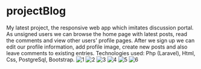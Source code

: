 # projectBlog
My latest project, the responsive web app which imitates discussion portal.
As unsigned users we can browse the home page with latest posts, read the comments and view other users' profile pages.
After we sign up we can edit our profile information, add profile image, create new posts and also leave comments to existing entries.
Technologies used: Php (Laravel), Html, Css, PostgreSql, Bootstrap.
![1](https://user-images.githubusercontent.com/76476306/123445393-1fe9cb80-d5d8-11eb-9d1e-ecf2e7d2a05e.JPG)
![2](https://user-images.githubusercontent.com/76476306/123445417-237d5280-d5d8-11eb-82ea-d3949db1fcfb.JPG)
![3](https://user-images.githubusercontent.com/76476306/123445407-224c2580-d5d8-11eb-8b84-8f3f7099417e.JPG)
![4](https://user-images.githubusercontent.com/76476306/123445409-22e4bc00-d5d8-11eb-9bfc-b1dc9e423509.JPG)
![5](https://user-images.githubusercontent.com/76476306/123445412-22e4bc00-d5d8-11eb-8236-29085f80e2ef.JPG)
![6](https://user-images.githubusercontent.com/76476306/123445415-237d5280-d5d8-11eb-9017-197cbbfc8978.JPG)

